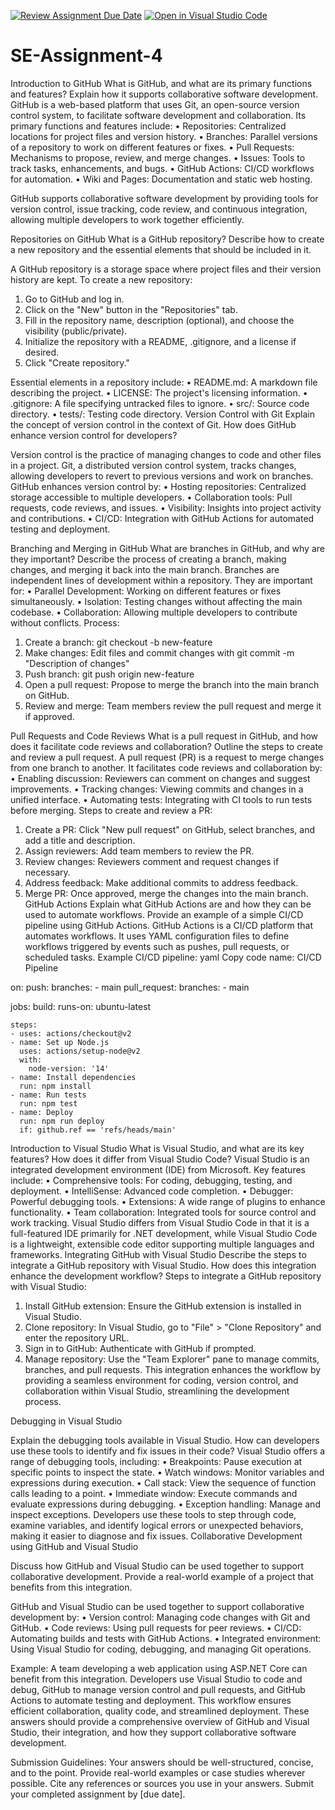 [![Review Assignment Due Date](https://classroom.github.com/assets/deadline-readme-button-22041afd0340ce965d47ae6ef1cefeee28c7c493a6346c4f15d667ab976d596c.svg)](https://classroom.github.com/a/GvXCZgfk)
[![Open in Visual Studio Code](https://classroom.github.com/assets/open-in-vscode-2e0aaae1b6195c2367325f4f02e2d04e9abb55f0b24a779b69b11b9e10269abc.svg)](https://classroom.github.com/online_ide?assignment_repo_id=15388978&assignment_repo_type=AssignmentRepo)
# SE-Assignment-4
Introduction to GitHub
What is GitHub, and what are its primary functions and features? Explain how it supports collaborative software development.
    GitHub is a web-based platform that uses Git, an open-source version control system, to facilitate software development and collaboration. Its primary functions and features include:
    •	Repositories: Centralized locations for project files and version history.
    •	Branches: Parallel versions of a repository to work on different features or fixes.
    •	Pull Requests: Mechanisms to propose, review, and merge changes.
    •	Issues: Tools to track tasks, enhancements, and bugs.
    •	GitHub Actions: CI/CD workflows for automation.
    •	Wiki and Pages: Documentation and static web hosting.

  GitHub supports collaborative software development by providing tools for version control, issue tracking, code review, and continuous integration, allowing multiple developers to work together efficiently.

Repositories on GitHub
What is a GitHub repository? Describe how to create a new repository and the essential elements that should be included in it.

A GitHub repository is a storage space where project files and their version history are kept. To create a new repository:
1.	Go to GitHub and log in.
2.	Click on the "New" button in the "Repositories" tab.
3.	Fill in the repository name, description (optional), and choose the visibility (public/private).
4.	Initialize the repository with a README, .gitignore, and a license if desired.
5.	Click "Create repository."

Essential elements in a repository include:
•	README.md: A markdown file describing the project.
•	LICENSE: The project's licensing information.
•	.gitignore: A file specifying untracked files to ignore.
•	src/: Source code directory.
•	tests/: Testing code directory.
Version Control with Git
Explain the concept of version control in the context of Git. How does GitHub enhance version control for developers?

Version control is the practice of managing changes to code and other files in a project. Git, a distributed version control system, tracks changes, allowing developers to revert to previous versions and work on branches.
GitHub enhances version control by:
•	Hosting repositories: Centralized storage accessible to multiple developers.
•	Collaboration tools: Pull requests, code reviews, and issues.
•	Visibility: Insights into project activity and contributions.
•	CI/CD: Integration with GitHub Actions for automated testing and deployment.


Branching and Merging in GitHub
What are branches in GitHub, and why are they important? Describe the process of creating a branch, making changes, and merging it back into the main branch.
Branches are independent lines of development within a repository. They are important for:
•	Parallel Development: Working on different features or fixes simultaneously.
•	Isolation: Testing changes without affecting the main codebase.
•	Collaboration: Allowing multiple developers to contribute without conflicts.
Process:
1.	Create a branch: git checkout -b new-feature
2.	Make changes: Edit files and commit changes with git commit -m "Description of changes"
3.	Push branch: git push origin new-feature
4.	Open a pull request: Propose to merge the branch into the main branch on GitHub.
5.	Review and merge: Team members review the pull request and merge it if approved.


Pull Requests and Code Reviews
What is a pull request in GitHub, and how does it facilitate code reviews and collaboration? Outline the steps to create and review a pull request.
A pull request (PR) is a request to merge changes from one branch to another. It facilitates code reviews and collaboration by:
•	Enabling discussion: Reviewers can comment on changes and suggest improvements.
•	Tracking changes: Viewing commits and changes in a unified interface.
•	Automating tests: Integrating with CI tools to run tests before merging.
Steps to create and review a PR:
1.	Create a PR: Click "New pull request" on GitHub, select branches, and add a title and description.
2.	Assign reviewers: Add team members to review the PR.
3.	Review changes: Reviewers comment and request changes if necessary.
4.	Address feedback: Make additional commits to address feedback.
5.	Merge PR: Once approved, merge the changes into the main branch.
GitHub Actions
Explain what GitHub Actions are and how they can be used to automate workflows. Provide an example of a simple CI/CD pipeline using GitHub Actions.
GitHub Actions is a CI/CD platform that automates workflows. It uses YAML configuration files to define workflows triggered by events such as pushes, pull requests, or scheduled tasks.
Example CI/CD pipeline:
yaml
Copy code
name: CI/CD Pipeline

on:
  push:
    branches:
      - main
  pull_request:
    branches:
      - main

jobs:
  build:
    runs-on: ubuntu-latest

    steps:
    - uses: actions/checkout@v2
    - name: Set up Node.js
      uses: actions/setup-node@v2
      with:
        node-version: '14'
    - name: Install dependencies
      run: npm install
    - name: Run tests
      run: npm test
    - name: Deploy
      run: npm run deploy
      if: github.ref == 'refs/heads/main'
Introduction to Visual Studio
What is Visual Studio, and what are its key features? How does it differ from Visual Studio Code?
Visual Studio is an integrated development environment (IDE) from Microsoft. Key features include:
•	Comprehensive tools: For coding, debugging, testing, and deployment.
•	IntelliSense: Advanced code completion.
•	Debugger: Powerful debugging tools.
•	Extensions: A wide range of plugins to enhance functionality.
•	Team collaboration: Integrated tools for source control and work tracking.
Visual Studio differs from Visual Studio Code in that it is a full-featured IDE primarily for .NET development, while Visual Studio Code is a lightweight, extensible code editor supporting multiple languages and frameworks.
Integrating GitHub with Visual Studio
Describe the steps to integrate a GitHub repository with Visual Studio. How does this integration enhance the development workflow?
Steps to integrate a GitHub repository with Visual Studio:
1.	Install GitHub extension: Ensure the GitHub extension is installed in Visual Studio.
2.	Clone repository: In Visual Studio, go to "File" > "Clone Repository" and enter the repository URL.
3.	Sign in to GitHub: Authenticate with GitHub if prompted.
4.	Manage repository: Use the "Team Explorer" pane to manage commits, branches, and pull requests.
This integration enhances the workflow by providing a seamless environment for coding, version control, and collaboration within Visual Studio, streamlining the development process.

Debugging in Visual Studio

Explain the debugging tools available in Visual Studio. How can developers use these tools to identify and fix issues in their code?
Visual Studio offers a range of debugging tools, including:
•	Breakpoints: Pause execution at specific points to inspect the state.
•	Watch windows: Monitor variables and expressions during execution.
•	Call stack: View the sequence of function calls leading to a point.
•	Immediate window: Execute commands and evaluate expressions during debugging.
•	Exception handling: Manage and inspect exceptions.
Developers use these tools to step through code, examine variables, and identify logical errors or unexpected behaviors, making it easier to diagnose and fix issues.
Collaborative Development using GitHub and Visual Studio

Discuss how GitHub and Visual Studio can be used together to support collaborative development. Provide a real-world example of a project that benefits from this integration.

GitHub and Visual Studio can be used together to support collaborative development by:
•	Version control: Managing code changes with Git and GitHub.
•	Code reviews: Using pull requests for peer reviews.
•	CI/CD: Automating builds and tests with GitHub Actions.
•	Integrated environment: Using Visual Studio for coding, debugging, and managing Git operations.

Example: A team developing a web application using ASP.NET Core can benefit from this integration. Developers use Visual Studio to code and debug, GitHub to manage version control and pull requests, and GitHub Actions to automate testing and deployment. This workflow ensures efficient collaboration, quality code, and streamlined deployment.
These answers should provide a comprehensive overview of GitHub and Visual Studio, their integration, and how they support collaborative software development.


Submission Guidelines:
Your answers should be well-structured, concise, and to the point.
Provide real-world examples or case studies wherever possible.
Cite any references or sources you use in your answers.
Submit your completed assignment by [due date].
